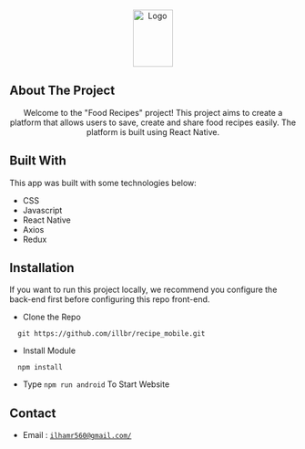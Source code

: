 <br/>
<p align="center">
    <img src="https://i.postimg.cc/Xq7rdzF9/logo.png" alt="Logo" width="70" height="100">
</p>


## About The Project

<p align="center">
 Welcome to the "Food Recipes" project! This project aims to create a platform that allows users to save, create and share food recipes easily. The platform is built using React Native.
</p>

## Built With

This app was built with some technologies below:

- CSS
- Javascript
- React Native
- Axios
- Redux

## Installation

If you want to run this project locally, we recommend you configure the back-end first before configuring this repo front-end.

- Clone the Repo

```
  git https://github.com/illbr/recipe_mobile.git
```

- Install Module

```
  npm install
```

- Type `npm run android` To Start Website


## Contact

- Email : [`ilhamr560@gmail.com/`](mailto:ilhamr560@gmail.com)

